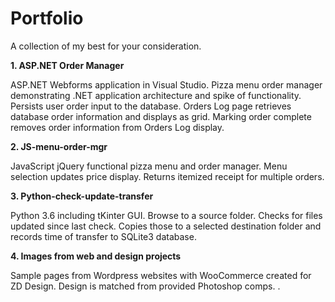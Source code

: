 # Portfolio
A collection of my best for your consideration.

**1. ASP.NET Order Manager**

ASP.NET Webforms application in Visual Studio. Pizza menu order manager demonstrating .NET application architecture and spike of functionality. Persists user order input to the database. Orders Log page retrieves database order information and displays as grid. Marking order complete removes order information from Orders Log display.

**2. JS-menu-order-mgr**

JavaScript jQuery functional pizza menu and order manager. Menu selection updates price display. Returns itemized receipt for multiple orders.

**3. Python-check-update-transfer**

Python 3.6 including tKinter GUI. Browse to a source folder. Checks for files updated since
last check. Copies those to a selected destination folder and records time of transfer to SQLite3 database.

**4. Images from web and design projects**

Sample pages from Wordpress websites with WooCommerce created for ZD Design. Design is matched from provided Photoshop comps.
.
